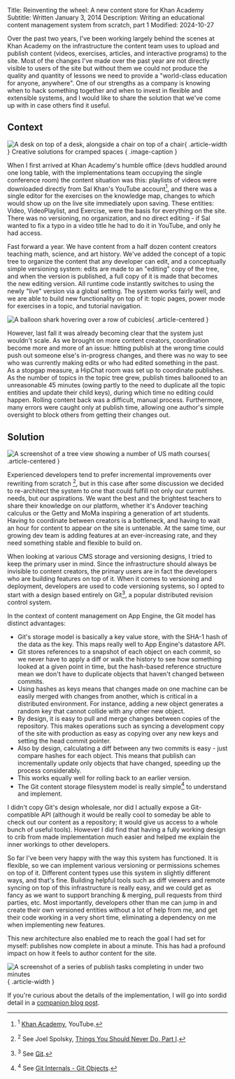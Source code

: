 Title: Reinventing the wheel: A new content store for Khan Academy
Subtitle: Written January 3, 2014
Description: Writing an educational content management system from scratch, part 1
Modified: 2024-10-27

Over the past two years, I've been working largely behind the scenes at Khan
Academy on the infrastructure the content team uses to upload and publish
content (videos, exercises, articles, and interactive programs) to the site.
Most of the changes I've made over the past year are not directly visible to
users of the site but without them we could not produce the quality and quantity
of lessons we need to provide a "world-class education for anyone, anywhere".
One of our strengths as a company is knowing when to hack something together and
when to invest in flexible and extensible systems, and I would like to share the
solution that we've come up with in case others find it useful.

## Context

![A desk on top of a desk, alongside a chair on top of a chair](../images/14-01-03/cramped-spaces.jpg){ .article-width }
Creative solutions for cramped spaces
{ .image-caption }

When I first arrived at Khan Academy's humble office (devs huddled around one
long table, with the implementations team occupying the single conference room)
the content situation was this: playlists of videos were downloaded directly
from Sal Khan's YouTube account[^1], and there was a single editor for the exercises
on the knowledge map, changes to which would show up on the live site
immediately upon saving. These entities: Video, VideoPlaylist, and Exercise,
were the basis for everything on the site. There was no versioning, no
organization, and no direct editing - if Sal wanted to fix a typo in a video
title he had to do it in YouTube, and only he had access.

[^1]: <sup>1</sup> [Khan Academy](https://www.youtube.com/user/khanacademy/videos), YouTube.

Fast forward a year. We have content from a half dozen content creators teaching
math, science, and art history. We've added the concept of a topic tree to
organize the content that any developer can edit, and a conceptually simple
versioning system: edits are made to an "editing" copy of the tree, and when the
version is published, a full copy of it is made that becomes the new editing
version. All runtime code instantly switches to using the newly "live" version
via a global setting. The system works fairly well, and we are able to build new
functionality on top of it: topic pages, power mode for exercises in a topic,
and tutorial navigation.

![A balloon shark hovering over a row of cubicles](../images/14-01-03/shark.jpg){ .article-centered }

However, last fall it was already becoming clear that the system just wouldn't
scale. As we brought on more content creators, coordination become more and more
of an issue: hitting publish at the wrong time could push out someone else's
in-progress changes, and there was no way to see who was currently making edits
or who had edited something in the past. As a stopgap measure, a HipChat room
was set up to coordinate publishes. As the number of topics in the topic tree
grew, publish times ballooned to an unreasonable 45 minutes (owing partly to the
need to duplicate all the topic entities and update their child keys), during
which time no editing could happen. Rolling content back was a difficult, manual
process. Furthermore, many errors were caught only at publish time, allowing one
author's simple oversight to block others from getting their changes out.

## Solution

![A screenshot of a tree view showing a number of US math courses](../images/14-01-03/topic_tree.png){ .article-centered }

Experienced developers tend to prefer incremental improvements over rewriting
from scratch [^2], but in this case after some discussion we decided to
re-architect the system to one that could fulfill not only our current needs,
but our aspirations. We want the best and the brightest teachers to share their
knowledge on our platform, whether it's Andover teaching calculus or the Getty
and MoMa inspiring a generation of art students. Having to coordinate between
creators is a bottleneck, and having to wait an hour for content to appear on
the site is untenable. At the same time, our growing dev team is adding features
at an ever-increasing rate, and they need something stable and flexible to build
on.

[^2]: <sup>2</sup> See Joel Spolsky, [Things You Should Never Do, Part I](http://www.joelonsoftware.com/articles/fog0000000069.html).

When looking at various CMS storage and versioning designs, I tried to keep the
primary user in mind. Since the infrastructure should always be invisible to
content creators, the primary users are in fact the developers who are building
features on top of it. When it comes to versioning and deployment, developers
are used to code versioning systems, so I opted to start with a design based
entirely on Git[^3], a popular distributed revision control system.

[^3]: <sup>3</sup> See [Git](https://git-scm.com/).

In the context of content management on App Engine, the Git model has distinct
advantages:

* Git's storage model is basically a key value store, with the SHA-1 hash of
  the data as the key. This maps really well to App Engine's datastore API.
* Git stores references to a snapshot of each object on each commit, so we never
  have to apply a diff or walk the history to see how something looked at a
  given point in time, but the hash-based reference structure mean we don't have
  to duplicate objects that haven't changed between commits.
* Using hashes as keys means that changes made on one machine can be easily
  merged with changes from another, which is critical in a distributed
  environment. For instance, adding a new object generates a random key that
  cannot collide with any other new object.
* By design, it is easy to pull and merge changes between copies of the
  repository. This makes operations such as syncing a development copy of the
  site with production as easy as copying over any new keys and setting the head
  commit pointer.
* Also by design, calculating a diff between any two commits is easy - just
  compare hashes for each object. This means that publish can incrementally
  update only objects that have changed, speeding up the process considerably.
* This works equally well for rolling back to an earlier version.
* The Git content storage filesystem model is really simple[^4] to understand and
  implement.

[^4]: <sup>4</sup> See [Git Internals - Git Objects](https://git-scm.com/book/en/v2/Git-Internals-Git-Objects).
                  
I didn't copy Git's design wholesale, nor did I actually expose a Git-compatible
API (although it would be really cool to someday be able to check out our
content as a repository; it would give us access to a whole bunch of useful
tools). However I did find that having a fully working design to crib from made
implementation much easier and helped me explain the inner workings to other
developers.

So far I've been very happy with the way this system has functioned. It is
flexible, so we can implement various versioning or permissions schemes on top
of it. Different content types use this system in slightly different ways, and
that's fine. Building helpful tools such as diff viewers and remote syncing on
top of this infrastructure is really easy, and we could get as fancy as we want
to support branching & merging, pull requests from third parties, etc. Most
importantly, developers other than me can jump in and create their own versioned
entities without a lot of help from me, and get their code working in a very
short time, eliminating a dependency on me when implementing new features.

This new architecture also enabled me to reach the goal I had set for myself:
publishes now complete in about a minute. This has had a profound impact on how
it feels to author content for the site.

![A screenshot of a series of publish tasks completing in under two minutes](../images/14-01-03/publishes.png){ .article-width }

If you're curious about the details of the implementation, I will go into sordid
detail in a [companion blog post](./14-01-03-content-implementation.html).